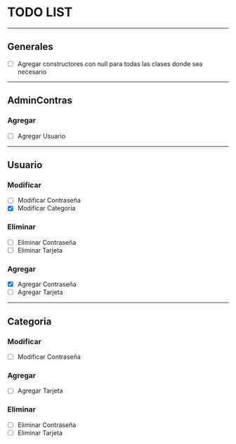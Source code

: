 # TODO LIST

---
## Generales

- [ ] Agregar constructores con null para todas las clases donde sea necesario

---
## AdminContras

### Agregar 
- [ ] Agregar Usuario


---
## Usuario

### Modificar
- [ ] Modificar Contraseña
- [X] Modificar Categoria

### Eliminar
- [ ] Eliminar Contraseña
- [ ] Eliminar Tarjeta

### Agregar
- [X] Agregar Contraseña
- [ ] Agregar Tarjeta

---
## Categoria

### Modificar
- [ ] Modificar Contraseña

### Agregar 
- [ ] Agregar Tarjeta

### Eliminar 
- [ ] Eliminar Contraseña
- [ ] Eliminar Tarjeta
